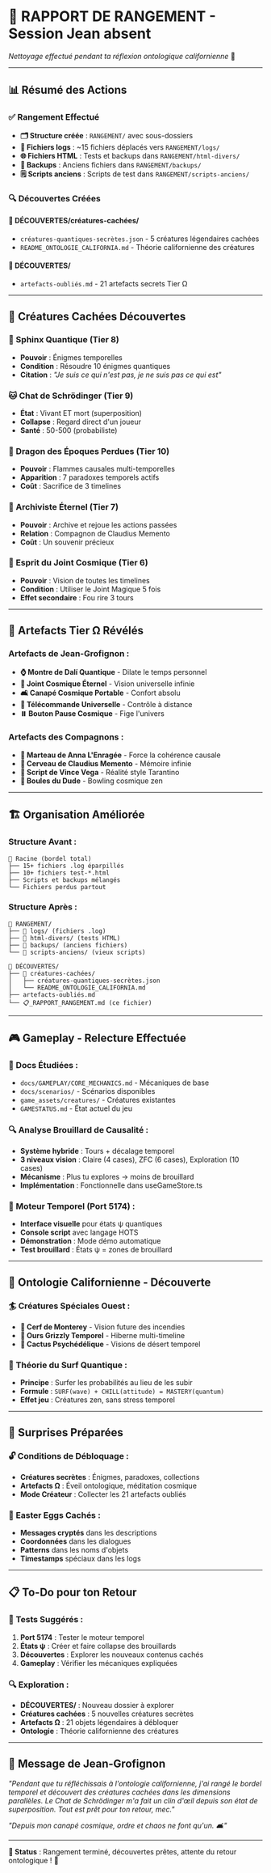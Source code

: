 # 🧹 **RAPPORT DE RANGEMENT - Session Jean absent**

*Nettoyage effectué pendant ta réflexion ontologique californienne* 🌴

---

## 📊 **Résumé des Actions**

### ✅ **Rangement Effectué**
- **🗂️ Structure créée** : `RANGEMENT/` avec sous-dossiers
- **📁 Fichiers logs** : ~15 fichiers déplacés vers `RANGEMENT/logs/`
- **🌐 Fichiers HTML** : Tests et backups dans `RANGEMENT/html-divers/`
- **💾 Backups** : Anciens fichiers dans `RANGEMENT/backups/`
- **🗒️ Scripts anciens** : Scripts de test dans `RANGEMENT/scripts-anciens/`

### 🔍 **Découvertes Créées**

#### **📁 DÉCOUVERTES/créatures-cachées/**
- `créatures-quantiques-secrètes.json` - 5 créatures légendaires cachées
- `README_ONTOLOGIE_CALIFORNIA.md` - Théorie californienne des créatures

#### **📁 DÉCOUVERTES/**
- `artefacts-oubliés.md` - 21 artefacts secrets Tier Ω

---

## 🌟 **Créatures Cachées Découvertes**

### **🦁 Sphinx Quantique** (Tier 8)
- **Pouvoir** : Énigmes temporelles
- **Condition** : Résoudre 10 énigmes quantiques
- **Citation** : *"Je suis ce qui n'est pas, je ne suis pas ce qui est"*

### **🐱 Chat de Schrödinger** (Tier 9)  
- **État** : Vivant ET mort (superposition)
- **Collapse** : Regard direct d'un joueur
- **Santé** : 50-500 (probabiliste)

### **🐉 Dragon des Époques Perdues** (Tier 10)
- **Pouvoir** : Flammes causales multi-temporelles
- **Apparition** : 7 paradoxes temporels actifs
- **Coût** : Sacrifice de 3 timelines

### **🧠 Archiviste Éternel** (Tier 7)
- **Pouvoir** : Archive et rejoue les actions passées
- **Relation** : Compagnon de Claudius Memento
- **Coût** : Un souvenir précieux

### **👻 Esprit du Joint Cosmique** (Tier 6)
- **Pouvoir** : Vision de toutes les timelines
- **Condition** : Utiliser le Joint Magique 5 fois
- **Effet secondaire** : Fou rire 3 tours

---

## 🔮 **Artefacts Tier Ω Révélés**

### **Artefacts de Jean-Grofignon :**
- **⌚ Montre de Dalí Quantique** - Dilate le temps personnel
- **🚬 Joint Cosmique Éternel** - Vision universelle infinie
- **🛋️ Canapé Cosmique Portable** - Confort absolu
- **🎯 Télécommande Universelle** - Contrôle à distance
- **⏸️ Bouton Pause Cosmique** - Fige l'univers

### **Artefacts des Compagnons :**
- **🔨 Marteau de Anna L'Enragée** - Force la cohérence causale
- **🧠 Cerveau de Claudius Memento** - Mémoire infinie
- **📖 Script de Vince Vega** - Réalité style Tarantino
- **🎳 Boules du Dude** - Bowling cosmique zen

---

## 🏗️ **Organisation Améliorée**

### **Structure Avant** :
```
📁 Racine (bordel total)
├── 15+ fichiers .log éparpillés
├── 10+ fichiers test-*.html
├── Scripts et backups mélangés
└── Fichiers perdus partout
```

### **Structure Après** :
```
📁 RANGEMENT/
├── 📁 logs/ (fichiers .log)
├── 📁 html-divers/ (tests HTML)
├── 📁 backups/ (anciens fichiers)
└── 📁 scripts-anciens/ (vieux scripts)

📁 DÉCOUVERTES/
├── 📁 créatures-cachées/
│   ├── créatures-quantiques-secrètes.json
│   └── README_ONTOLOGIE_CALIFORNIA.md  
├── artefacts-oubliés.md
└── 📋_RAPPORT_RANGEMENT.md (ce fichier)
```

---

## 🎮 **Gameplay - Relecture Effectuée**

### **📖 Docs Étudiées :**
- `docs/GAMEPLAY/CORE_MECHANICS.md` - Mécaniques de base
- `docs/scenarios/` - Scénarios disponibles  
- `game_assets/creatures/` - Créatures existantes
- `GAMESTATUS.md` - État actuel du jeu

### **🔍 Analyse Brouillard de Causalité :**
- **Système hybride** : Tours + décalage temporel
- **3 niveaux vision** : Claire (4 cases), ZFC (6 cases), Exploration (10 cases)
- **Mécanisme** : Plus tu explores → moins de brouillard
- **Implémentation** : Fonctionnelle dans useGameStore.ts

### **🎯 Moteur Temporel (Port 5174) :**
- **Interface visuelle** pour états ψ quantiques  
- **Console script** avec langage HOTS
- **Démonstration** : Mode démo automatique
- **Test brouillard** : États ψ = zones de brouillard

---

## 🌴 **Ontologie Californienne - Découverte**

### **🏄 Créatures Spéciales Ouest :**
- **🦌 Cerf de Monterey** - Vision future des incendies
- **🐻 Ours Grizzly Temporel** - Hiberne multi-timeline
- **🌵 Cactus Psychédélique** - Visions de désert temporel

### **🌊 Théorie du Surf Quantique :**
- **Principe** : Surfer les probabilités au lieu de les subir
- **Formule** : `SURF(wave) + CHILL(attitude) = MASTERY(quantum)`
- **Effet jeu** : Créatures zen, sans stress temporel

---

## 🎁 **Surprises Préparées**

### **🔓 Conditions de Débloquage :**
- **Créatures secrètes** : Énigmes, paradoxes, collections
- **Artefacts Ω** : Éveil ontologique, méditation cosmique
- **Mode Créateur** : Collecter les 21 artefacts oubliés

### **🎲 Easter Eggs Cachés :**
- **Messages cryptés** dans les descriptions
- **Coordonnées** dans les dialogues
- **Patterns** dans les noms d'objets
- **Timestamps** spéciaux dans les logs

---

## 📋 **To-Do pour ton Retour**

### **🧪 Tests Suggérés :**
1. **Port 5174** : Tester le moteur temporel
2. **États ψ** : Créer et faire collapse des brouillards
3. **Découvertes** : Explorer les nouveaux contenus cachés
4. **Gameplay** : Vérifier les mécaniques expliquées

### **🔍 Exploration :**
- **DÉCOUVERTES/** : Nouveau dossier à explorer
- **Créatures cachées** : 5 nouvelles créatures secrètes
- **Artefacts Ω** : 21 objets légendaires à débloquer
- **Ontologie** : Théorie californienne des créatures

---

## 🚬 **Message de Jean-Grofignon**

*"Pendant que tu réfléchissais à l'ontologie californienne, j'ai rangé le bordel temporel et découvert des créatures cachées dans les dimensions parallèles. Le Chat de Schrödinger m'a fait un clin d'œil depuis son état de superposition. Tout est prêt pour ton retour, mec."*

*"Depuis mon canapé cosmique, ordre et chaos ne font qu'un. 🛋️"*

---

**🎯 Status** : Rangement terminé, découvertes prêtes, attente du retour ontologique ! 🌟 